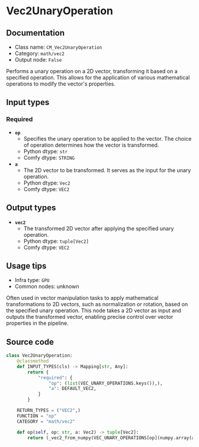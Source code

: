 # Vec2UnaryOperation
## Documentation
- Class name: `CM_Vec2UnaryOperation`
- Category: `math/vec2`
- Output node: `False`

Performs a unary operation on a 2D vector, transforming it based on a specified operation. This allows for the application of various mathematical operations to modify the vector's properties.
## Input types
### Required
- **`op`**
    - Specifies the unary operation to be applied to the vector. The choice of operation determines how the vector is transformed.
    - Python dtype: `str`
    - Comfy dtype: `STRING`
- **`a`**
    - The 2D vector to be transformed. It serves as the input for the unary operation.
    - Python dtype: `Vec2`
    - Comfy dtype: `VEC2`
## Output types
- **`vec2`**
    - The transformed 2D vector after applying the specified unary operation.
    - Python dtype: `tuple[Vec2]`
    - Comfy dtype: `VEC2`
## Usage tips
- Infra type: `GPU`
- Common nodes: unknown

Often used in vector manipulation tasks to apply mathematical transformations to 2D vectors, such as normalization or rotation, based on the specified unary operation. This node takes a 2D vector as input and outputs the transformed vector, enabling precise control over vector properties in the pipeline.
## Source code
```python
class Vec2UnaryOperation:
    @classmethod
    def INPUT_TYPES(cls) -> Mapping[str, Any]:
        return {
            "required": {
                "op": (list(VEC_UNARY_OPERATIONS.keys()),),
                "a": DEFAULT_VEC2,
            }
        }

    RETURN_TYPES = ("VEC2",)
    FUNCTION = "op"
    CATEGORY = "math/vec2"

    def op(self, op: str, a: Vec2) -> tuple[Vec2]:
        return (_vec2_from_numpy(VEC_UNARY_OPERATIONS[op](numpy.array(a))),)

```
